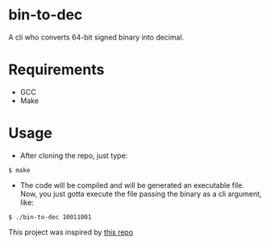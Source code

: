 # bin-to-dec
<p>A cli who converts 64-bit signed binary into decimal.</p>

# Requirements
- GCC
- Make

# Usage
- After cloning the repo, just type: </br>
```
$ make
```

- The code will be compiled and will be generated an executable file. Now, you just gotta execute the file passing the binary as a cli argument, like:
```
$ ./bin-to-dec 10011001
```

This project was inspired by [this repo](https://github.com/florinpop17/app-ideas/blob/master/Projects/1-Beginner/Bin2Dec-App.md)
